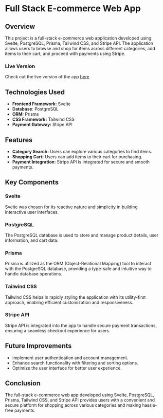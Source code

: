 # Full Stack E-commerce Web App

## Overview
This project is a full-stack e-commerce web application developed using Svelte, PostgreSQL, Prisma, Tailwind CSS, and Stripe API. The application allows users to browse and shop for items across different categories, add items to their cart, and proceed with payments using Stripe.

### Live Version
Check out the live version of the app [here](https://full-stack-ecommerce-website-lemon.vercel.app/).

## Technologies Used
- **Frontend Framework:** Svelte
- **Database:** PostgreSQL
- **ORM:** Prisma
- **CSS Framework:** Tailwind CSS
- **Payment Gateway:** Stripe API

## Features
- **Category Search:** Users can explore various categories to find items.
- **Shopping Cart:** Users can add items to their cart for purchasing.
- **Payment Integration:** Stripe API is integrated for secure and smooth payments.

## Key Components
### Svelte
Svelte was chosen for its reactive nature and simplicity in building interactive user interfaces.

### PostgreSQL
The PostgreSQL database is used to store and manage product details, user information, and cart data.

### Prisma
Prisma is utilized as the ORM (Object-Relational Mapping) tool to interact with the PostgreSQL database, providing a type-safe and intuitive way to handle database operations.

### Tailwind CSS
Tailwind CSS helps in rapidly styling the application with its utility-first approach, enabling efficient customization and responsiveness.

### Stripe API
Stripe API is integrated into the app to handle secure payment transactions, ensuring a seamless checkout experience for users.

## Future Improvements
- Implement user authentication and account management.
- Enhance search functionality with filtering and sorting options.
- Optimize the user interface for better user experience.

## Conclusion
The full-stack e-commerce web app developed using Svelte, PostgreSQL, Prisma, Tailwind CSS, and Stripe API provides users with a convenient and secure platform for shopping across various categories and making hassle-free payments.
